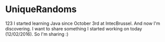 # UniqueRandoms
123
I started learning Java since October 3rd at IntecBrussel. And now I'm discovering. I want to share something I started working on today (12/02/2016). So I'm sharing :)
